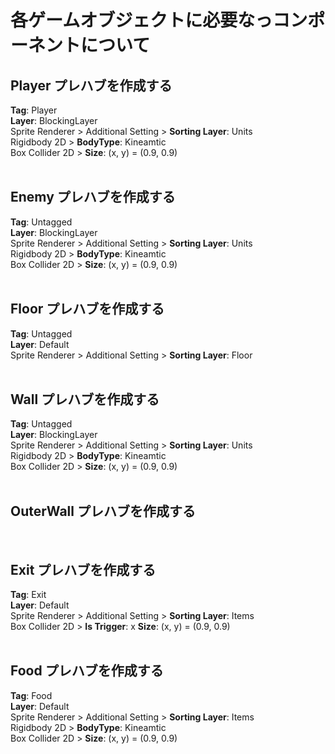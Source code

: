 # 各ゲームオブジェクトに必要なっコンポーネントについて
## Player プレハブを作成する
**Tag**: Player
<br>
**Layer**: BlockingLayer
<br>
Sprite Renderer > Additional Setting > **Sorting Layer**: Units
<br>
Rigidbody 2D > **BodyType**: Kineamtic
<br>
Box Collider 2D > **Size**: (x, y) = (0.9, 0.9)
<br>
<br>

## Enemy プレハブを作成する
**Tag**: Untagged
<br>
**Layer**: BlockingLayer
<br>
Sprite Renderer > Additional Setting > **Sorting Layer**: Units
<br>
Rigidbody 2D > **BodyType**: Kineamtic
<br>
Box Collider 2D > **Size**: (x, y) = (0.9, 0.9)
<br>
<br>

## Floor プレハブを作成する
**Tag**: Untagged
<br>
**Layer**: Default
<br>
Sprite Renderer > Additional Setting > **Sorting Layer**: Floor
<br>
<br>

## Wall プレハブを作成する
**Tag**: Untagged
<br>
**Layer**: BlockingLayer
<br>
Sprite Renderer > Additional Setting > **Sorting Layer**: Units
<br>
Rigidbody 2D > **BodyType**: Kineamtic
<br>
Box Collider 2D > **Size**: (x, y) = (0.9, 0.9)
<br>
<br>

## OuterWall プレハブを作成する
<br>

## Exit プレハブを作成する
**Tag**: Exit
<br>
**Layer**: Default
<br>
Sprite Renderer > Additional Setting > **Sorting Layer**: Items
<br>
Box Collider 2D >
**Is Trigger**: x
**Size**: (x, y) = (0.9, 0.9)
<br>
<br>

## Food プレハブを作成する
**Tag**: Food
<br>
**Layer**: Default
<br>
Sprite Renderer > Additional Setting > **Sorting Layer**: Items
<br>
Rigidbody 2D > **BodyType**: Kineamtic
<br>
Box Collider 2D > **Size**: (x, y) = (0.9, 0.9)
<br>
